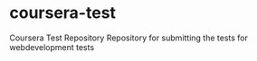 # coursera-test
Coursera Test Repository
Repository for submitting the tests for webdevelopment tests
